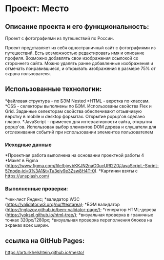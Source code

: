 # Проект: Место

## Описание проекта и его функциональность:

Проект с фотографиями из путешествий по России.

Проект представляет из себя одностраничный сайт с фотографиями из путешествий. Есть возможностью редактировать имя и описание профиля. Возможно добавлять свои изображения ссылокой со стороннего сайта. Можно удалять ранее добавленные изображения и отмечать понравившиеся, и открывать изображения в размере 75% от экрана пользователя.

## Использованные технологии:

*файловая структура - по БЭМ Nested
*HTML - верстка по классам.
*CSS - селекторы выполнены по БЭМ. Использованы свойства Flex и Grid. Заданные селекторам свойства обеспечивают отзывчивую верстку в mobile и desktop форматах. Открытие popup'ов сделано плавно.
*JavaScript - применен для интерактивности сайта, открытия popup'ов. Использован выбор элементов DOM дерева и слушатели для отслеживания событий при использовании элементов пользователем

### Исходные данные

*Проектная работа выполнена на основании проектной работы 4
*Макет в Figma (https://www.figma.com/file/bjyvbKKJN2naO0ucURl2Z0/JavaScript.-Sprint-5?node-id=0%3A1&t=Tu3eiy9e3Zsw8H4T-0).
\*Картинки взяты с https://unsplash.com/

### Выполненные проверки:

*чек-лист Яндекс;
*валидатор W3C (https://validator.w3.org/nu/#textarea);
*БЭМ валидатор (https://nglazov.github.io/bem-validator-page/);
*генератор HTML-дерева (https://yoksel.github.io/html-tree/);
*визуальная проверка в граничных точках 320px/1280px;
*визуальная проверка переполнения блоков на экранах всех ширин.

## ссылка на GitHub Pages:

https://arturkhelshtein.github.io/mesto/
